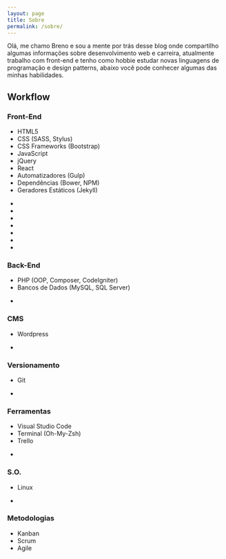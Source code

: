 ```yaml
---
layout: page
title: Sobre
permalink: /sobre/
---
```


Olá, me chamo Breno e sou a mente por trás desse blog onde compartilho algumas informações sobre desenvolvimento web e carreira, atualmente trabalho com front-end e tenho como hobbie estudar novas linguagens de programação e design patterns, abaixo você pode conhecer algumas das minhas habilidades.

##  Workflow

### Front-End

- HTML5
- CSS (SASS, Stylus)
- CSS Frameworks (Bootstrap)
- JavaScript
- jQuery
- React
- Automatizadores (Gulp)
- Dependências (Bower, NPM)
- Geradores Estáticos (Jekyll)

<ul class="skills">
    <li><i class="fab fa-html5 fa-5x"></i></li>
    <li><i class="fab fa-css3-alt fa-5x"></i></li>
    <li><i class="fab fa-sass fa-5x"></i></li>
    <li><i class="fab fa-js fa-5x"></i></li>
    <li><i class="fab fa-react fa-5x"></i></li>
    <li><i class="fab fa-gulp fa-5x"></i></li>
    <li><i class="fab fa-npm fa-5x"></i></li>
</ul>

### Back-End

- PHP (OOP, Composer, CodeIgniter)
- Bancos de Dados (MySQL, SQL Server)

<ul class="skills">
    <li><i class="fab fa-php fa-5x"></i></li>
</ul>


### CMS

- Wordpress

<ul class="skills">
    <li><i class="fab fa-wordpress-simple fa-5x"></i></li>
</ul>

### Versionamento

- Git

<ul class="skills">
    <li><i class="fab fa-github fa-5x"></i></li>
</ul>

### Ferramentas

- Visual Studio Code
- Terminal (Oh-My-Zsh)
- Trello


<ul class="skills">
    <li><i class="fab fa-trello fa-5x"></i></li>
</ul>

### S.O.

- Linux

<ul class="skills">
    <li><i class="fab fa-linux fa-5x"></i></li>
</ul>

### Metodologias

- Kanban
- Scrum
- Agile